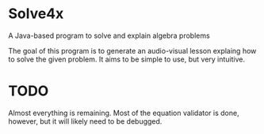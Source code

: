 Solve4x
=======

A Java-based program to solve and explain algebra problems

The goal of this program is to generate an audio-visual lesson explaing how to solve the given problem. It aims to be simple to use, but very intuitive.

TODO
====

Almost everything is remaining. Most of the equation validator is done, however, but it will likely need to be debugged.
